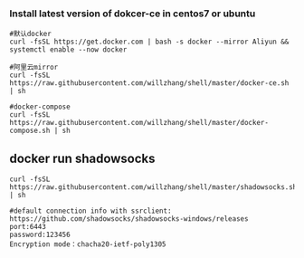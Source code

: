 ### Install latest version of dokcer-ce in centos7 or ubuntu
```
#默认docker
curl -fsSL https://get.docker.com | bash -s docker --mirror Aliyun && systemctl enable --now docker

#阿里云mirror
curl -fsSL https://raw.githubusercontent.com/willzhang/shell/master/docker-ce.sh | sh

#docker-compose
curl -fsSL https://raw.githubusercontent.com/willzhang/shell/master/docker-compose.sh | sh
```

## docker run shadowsocks
```
curl -fsSL https://raw.githubusercontent.com/willzhang/shell/master/shadowsocks.sh | sh

#default connection info with ssrclient: https://github.com/shadowsocks/shadowsocks-windows/releases
port:6443
password:123456
Encryption mode：chacha20-ietf-poly1305
```
